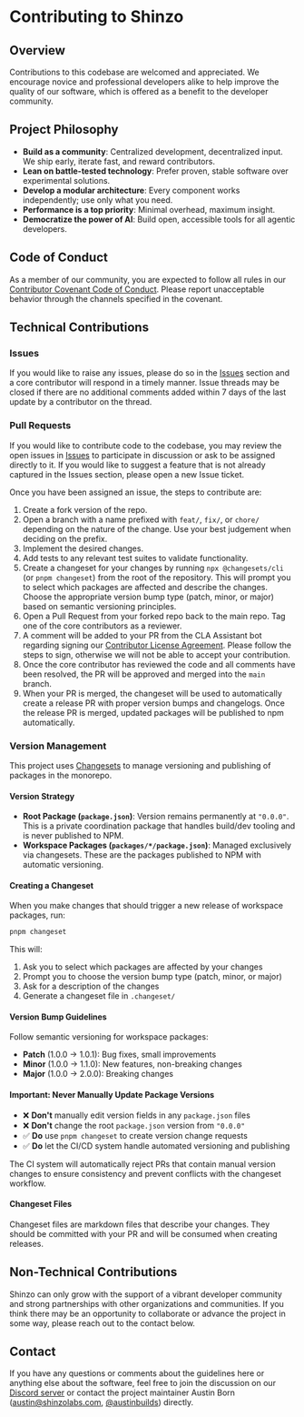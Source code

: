# Contributing to Shinzo

## Overview

Contributions to this codebase are welcomed and appreciated. We encourage novice and professional developers alike to help improve the quality of our software, which is offered as a benefit to the developer community.

## Project Philosophy

- **Build as a community**: Centralized development, decentralized input. We ship early, iterate fast, and reward contributors.
- **Lean on battle-tested technology**: Prefer proven, stable software over experimental solutions.
- **Develop a modular architecture**: Every component works independently; use only what you need.
- **Performance is a top priority**: Minimal overhead, maximum insight.
- **Democratize the power of AI**: Build open, accessible tools for all agentic developers.

## Code of Conduct

As a member of our community, you are expected to follow all rules in our [Contributor Covenant Code of Conduct](./CODE_OF_CONDUCT.md). Please report unacceptable behavior through the channels specified in the covenant.

## Technical Contributions

### Issues

If you would like to raise any issues, please do so in the [Issues](https://github.com/shinzo-labs/shinzo-ts/issues) section and a core contributor will respond in a timely manner. Issue threads may be closed if there are no additional comments added within 7 days of the last update by a contributor on the thread.

### Pull Requests

If you would like to contribute code to the codebase, you may review the open issues in [Issues](https://github.com/shinzo-labs/shinzo-ts/issues) to participate in discussion or ask to be assigned directly to it. If you would like to suggest a feature that is not already captured in the Issues section, please open a new Issue ticket. 

Once you have been assigned an issue, the steps to contribute are:
1. Create a fork version of the repo.
2. Open a branch with a name prefixed with `feat/`, `fix/`, or `chore/` depending on the nature of the change. Use your best judgement when deciding on the prefix.
3. Implement the desired changes.
4. Add tests to any relevant test suites to validate functionality.
5. Create a changeset for your changes by running `npx @changesets/cli` (or `pnpm changeset`) from the root of the repository. This will prompt you to select which packages are affected and describe the changes. Choose the appropriate version bump type (patch, minor, or major) based on semantic versioning principles.
6. Open a Pull Request from your forked repo back to the main repo. Tag one of the core contributors as a reviewer.
7. A comment will be added to your PR from the CLA Assistant bot regarding signing our [Contributor License Agreement](./CONTRIBUTOR_LICENSE_AGREEMENT.md). Please follow the steps to sign, otherwise we will not be able to accept your contribution.
8. Once the core contributor has reviewed the code and all comments have been resolved, the PR will be approved and merged into the `main` branch.
9. When your PR is merged, the changeset will be used to automatically create a release PR with proper version bumps and changelogs. Once the release PR is merged, updated packages will be published to npm automatically.

### Version Management

This project uses [Changesets](https://github.com/changesets/changesets) to manage versioning and publishing of packages in the monorepo.

#### Version Strategy

- **Root Package (`package.json`)**: Version remains permanently at `"0.0.0"`. This is a private coordination package that handles build/dev tooling and is never published to NPM.
- **Workspace Packages (`packages/*/package.json`)**: Managed exclusively via changesets. These are the packages published to NPM with automatic versioning.

#### Creating a Changeset

When you make changes that should trigger a new release of workspace packages, run:
```bash
pnpm changeset
```

This will:
1. Ask you to select which packages are affected by your changes
2. Prompt you to choose the version bump type (patch, minor, or major)
3. Ask for a description of the changes
4. Generate a changeset file in `.changeset/`

#### Version Bump Guidelines

Follow semantic versioning for workspace packages:
- **Patch** (1.0.0 → 1.0.1): Bug fixes, small improvements
- **Minor** (1.0.0 → 1.1.0): New features, non-breaking changes
- **Major** (1.0.0 → 2.0.0): Breaking changes

#### Important: Never Manually Update Package Versions

- ❌ **Don't** manually edit version fields in any `package.json` files
- ❌ **Don't** change the root `package.json` version from `"0.0.0"`
- ✅ **Do** use `pnpm changeset` to create version change requests
- ✅ **Do** let the CI/CD system handle automated versioning and publishing

The CI system will automatically reject PRs that contain manual version changes to ensure consistency and prevent conflicts with the changeset workflow.

#### Changeset Files

Changeset files are markdown files that describe your changes. They should be committed with your PR and will be consumed when creating releases.

## Non-Technical Contributions

Shinzo can only grow with the support of a vibrant developer community and strong partnerships with other organizations and communities. If you think there may be an opportunity to collaborate or advance the project in some way, please reach out to the contact below.

## Contact

If you have any questions or comments about the guidelines here or anything else about the software, feel free to join the discussion on our [Discord server](https://discord.gg/UYUdSdp5N8) or contact the project maintainer Austin Born (austin@shinzolabs.com, [@austinbuilds](https://x.com/austinbuilds)) directly.
